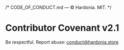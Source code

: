 /* CODE_OF_CONDUCT.md — © Hardonia. MIT. */
# Contributor Covenant v2.1
Be respectful. Report abuse: conduct@hardonia.store
